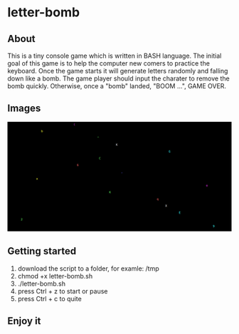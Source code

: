 # letter-bomb
## About
This is a tiny console game which is written in BASH language. The initial goal of this game is to help the computer new comers to practice the keyboard. Once the game starts it will generate letters randomly and falling down like a bomb. The game player should input the charater to remove the bomb quickly. Otherwise, once a "bomb" landed, "BOOM ...", GAME OVER.

## Images
![letter-bomb](https://github.com/hunter1085/letter-bomb/blob/master/letter-bomb.png)

## Getting started
1. download the script to a folder, for examle: /tmp
2.  chmod +x letter-bomb.sh
3. ./letter-bomb.sh
4. press Ctrl + z to start or pause
5. press Ctrl + c to quite

## Enjoy it
